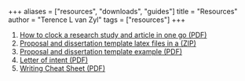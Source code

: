 +++
aliases = ["resources", "downloads", "guides"]
title = "Resources"
author = "Terence L van Zyl"
tags = ["resources"]
+++

1. [How to clock a research study and article in one go (PDF)](How%20to%20clock%20a%20research%20study%20and%20article%20in%20one%20go.pdf)
2. [Proposal and dissertation template latex files in a (ZIP)](Proposal_Thesis_2.2.zip)
3. [Proposal and dissertation template example (PDF)](main.pdf)
4. [Letter of intent (PDF)](letter_of_intent.pdf)
4. [Writing Cheat Sheet (PDF)](Writing%20Cheat%20Sheet.pdf)